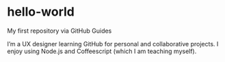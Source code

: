 # hello-world
My first repository via GitHub Guides

I’m a UX designer learning GitHub for personal and collaborative projects.
I enjoy using Node.js and Coffeescript (which I am teaching myself).
